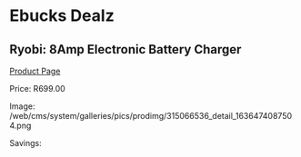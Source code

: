 
# Ebucks Dealz
## Ryobi: 8Amp Electronic Battery Charger
[Product Page](https://www.ebucks.com/web/shop/productSelected.do?prodId=315066536&catId=1234924297)

Price: R699.00

Image: /web/cms/system/galleries/pics/prodimg/315066536_detail_1636474087504.png

Savings: 


	